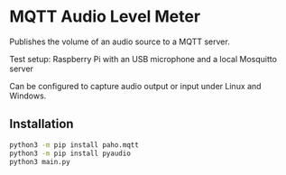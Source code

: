 # MQTT Audio Level Meter

Publishes the volume of an audio source to a MQTT server.

Test setup: Raspberry Pi with an USB microphone and a local Mosquitto server

Can be configured to capture audio output or input under Linux and Windows.

## Installation

```bash
python3 -m pip install paho.mqtt
python3 -m pip install pyaudio
python3 main.py
```
